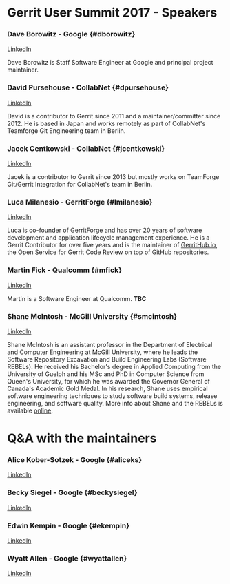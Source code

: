 # Gerrit User Summit 2017 - Speakers

### Dave Borowitz - Google {#dborowitz}

[LinkedIn](https://www.linkedin.com/in/dborowitz/)

Dave Borowitz is Staff Software Engineer at Google and principal
project maintainer.

### David Pursehouse - CollabNet {#dpursehouse}

[LinkedIn](https://www.linkedin.com/in/davidpursehouse/)

David is a contributor to Gerrit since 2011 and a maintainer/committer
since 2012. He is based in Japan and works remotely as part of
CollabNet's Teamforge Git Engineering team in Berlin.

### Jacek Centkowski - CollabNet {#jcentkowski}

[LinkedIn](https://www.linkedin.com/in/jcentkowski/)

Jacek is a contributor to Gerrit since 2013 but mostly works on
TeamForge Git/Gerrit Integration for CollabNet's team in Berlin.

### Luca Milanesio - GerritForge {#lmilanesio}

[LinkedIn](https://www.linkedin.com/in/lucamilanesio/)

Luca is co-founder of GerritForge and has over 20 years of software development
and application lifecycle management experience.
He is a Gerrit Contributor for over five years and is the maintainer
of [GerritHub.io](https://gerrithub.io), the Open Service for Gerrit Code Review
on top of GitHub repositories.

### Martin Fick - Qualcomm {#mfick}

[LinkedIn](https://www.linkedin.com/in/martin-fick-8637611/)

Martin is a Software Engineer at Qualcomm.
__TBC__

### Shane McIntosh - McGill University {#smcintosh}

[LinkedIn](https://www.linkedin.com/in/shane-mcintosh-94a6971b/)

Shane McIntosh is an assistant professor in the Department of Electrical and
Computer Engineering at McGill University, where he leads the Software
Repository Excavation and Build Engineering Labs (Software REBELs). He received
his Bachelor's degree in Applied Computing from the University of Guelph and
his MSc and PhD in Computer Science from Queen's University, for which he was
awarded the Governor General of Canada's Academic Gold Medal. In his research,
Shane uses empirical software engineering techniques to study software build
systems, release engineering, and software quality. More info about Shane and
the REBELs is available [online](http://rebels.ece.mcgill.ca/).

# Q&A with the maintainers

### Alice Kober-Sotzek - Google {#aliceks}

[LinkedIn](https://www.linkedin.com/in/alice-kober-sotzek-23024133/)

### Becky Siegel - Google {#beckysiegel}

[LinkedIn](https://www.linkedin.com/in/rebeccasiegel/)

### Edwin Kempin - Google {#ekempin}

[LinkedIn](https://www.linkedin.com/in/edwin-kempin-215234b4/)

### Wyatt Allen - Google {#wyattallen}

[LinkedIn](https://www.linkedin.com/in/wyatt-allen-02547922/)

